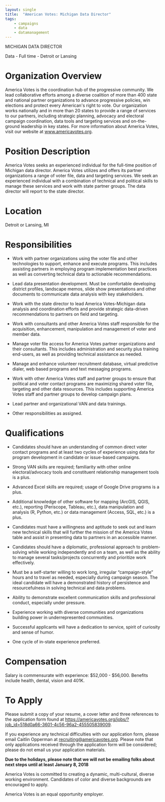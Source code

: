 ```yaml
---
layout: single
title:  "American Votes: Michigan Data Director"
tags: 
    - campaigns
    - data
    - datamanagement
---
```


MICHIGAN DATA DIRECTOR

Data - Full time - Detroit or Lansing

# Organization Overview

America Votes is the coordination hub of the progressive community. We lead collaborative efforts among a diverse coalition of more than 400 state and national partner organizations to advance progressive policies, win elections and protect every American's right to vote. Our organization works nationally and in more than 20 states to provide a range of services to our partners, including strategic planning, advocacy and electoral campaign coordination, data tools and targeting services and on-the-ground leadership in key states. For more information about America Votes, visit our website at www.americavotes.org.

# Position Description

America Votes seeks an experienced individual for the full-time position of Michigan data director. America Votes utilizes and offers its partner organizations a range of voter file, data and targeting services. We seek an experienced individual with a combination of technical and political skills to manage these services and work with state partner groups. The data director will report to the state director.

# Location

Detroit or Lansing, MI

# Responsibilities

* Work with partner organizations using the voter file and other technologies to support, enhance and execute programs. This includes assisting partners in employing program implementation best practices as well as converting technical data to actionable recommendations.

* Lead data presentation development. Must be comfortable developing district profiles, landscape memos, slide show presentations and other documents to communicate data analysis with key stakeholders.

* Work with the state director to lead America Votes-Michigan data analysis and coordination efforts and provide strategic data-driven recommendations to partners on field and targeting.

* Work with consultants and other America Votes staff responsible for the acquisition, enhancement, manipulation and management of voter and member data.

* Manage voter file access for America Votes partner organizations and their consultants. This includes administration and security plus training end-users, as well as providing technical assistance as needed.

* Manage and enhance volunteer recruitment database, virtual predictive dialer, web based programs and text messaging programs.

* Work with other America Votes staff and partner groups to ensure that political and voter contact programs are maximizing shared voter file, targeting and other data resources. This includes supporting America Votes staff and partner groups to develop campaign plans.

* Lead partner and organizational VAN and data trainings.

* Other responsibilities as assigned.

# Qualifications

* Candidates should have an understanding of common direct voter contact programs and at least two cycles of experience using data for program development in candidate or issue-based campaigns.

* Strong VAN skills are required; familiarity with other online electoral/advocacy tools and constituent relationship management tools is a plus.

* Advanced Excel skills are required; usage of Google Drive programs is a plus. 

* Additional knowledge of other software for mapping (ArcGIS, QGIS, etc.), reporting (Periscope, Tableau, etc.), data manipulation and analysis (R, Python, etc.) or data management (Access, SQL, etc.) is a plus.

* Candidates must have a willingness and aptitude to seek out and learn new technical skills that will further the mission of the America Votes table and assist in presenting data to partners in an accessible manner. 

* Candidates should have a diplomatic, professional approach to problem-solving while working independently and on a team, as well as the ability to manage several tasks/projects concurrently and prioritize work effectively.

* Must be a self-starter willing to work long, irregular “campaign-style” hours and to travel as needed, especially during campaign season. The ideal candidate will have a demonstrated history of persistence and resourcefulness in solving technical and data problems.

* Ability to demonstrate excellent communication skills and professional conduct, especially under pressure.

* Experience working with diverse communities and organizations building power in underrepresented communities.

* Successful applicants will have a dedication to service, spirit of curiosity and sense of humor.

* One cycle of in-state experience preferred.

# Compensation

Salary is commensurate with experience: $52,000 - $56,000. Benefits include health, dental, vision and 401K.
 

# To Apply

Please submit a copy of your resume, a cover letter and three references to the application form found at https://americavotes.org/jobs/?job_id=518d0a66-3601-4c56-96a2-455505839009.

If you experience any technical difficulties with our application form, please email Caitlin Opperman at recruiting@americavotes.org. Please note that only applications received through the application form will be considered; please do not email us your application materials.

**Due to the holidays, please note that we will not be emailing folks about next steps until at least January 8, 2018**

America Votes is committed to creating a dynamic, multi-cultural, diverse working environment. Candidates of color and diverse backgrounds are encouraged to apply.

America Votes is an equal opportunity employer.
